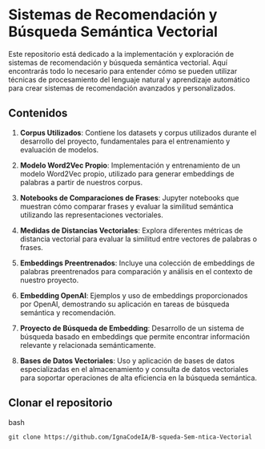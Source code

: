 # Sistemas de Recomendación y Búsqueda Semántica Vectorial

Este repositorio está dedicado a la implementación y exploración de sistemas de recomendación y búsqueda semántica vectorial. Aquí encontrarás todo lo necesario para entender cómo se pueden utilizar técnicas de procesamiento del lenguaje natural y aprendizaje automático para crear sistemas de recomendación avanzados y personalizados.

## Contenidos

1. **Corpus Utilizados**: Contiene los datasets y corpus utilizados durante el desarrollo del proyecto, fundamentales para el entrenamiento y evaluación de modelos.

2. **Modelo Word2Vec Propio**: Implementación y entrenamiento de un modelo Word2Vec propio, utilizado para generar embeddings de palabras a partir de nuestros corpus.

3. **Notebooks de Comparaciones de Frases**: Jupyter notebooks que muestran cómo comparar frases y evaluar la similitud semántica utilizando las representaciones vectoriales.

4. **Medidas de Distancias Vectoriales**: Explora diferentes métricas de distancia vectorial para evaluar la similitud entre vectores de palabras o frases.

5. **Embeddings Preentrenados**: Incluye una colección de embeddings de palabras preentrenados para comparación y análisis en el contexto de nuestro proyecto.

6. **Embedding OpenAI**: Ejemplos y uso de embeddings proporcionados por OpenAI, demostrando su aplicación en tareas de búsqueda semántica y recomendación.

7. **Proyecto de Búsqueda de Embedding**: Desarrollo de un sistema de búsqueda basado en embeddings que permite encontrar información relevante y relacionada semánticamente.

8. **Bases de Datos Vectoriales**: Uso y aplicación de bases de datos especializadas en el almacenamiento y consulta de datos vectoriales para soportar operaciones de alta eficiencia en la búsqueda semántica.

## Clonar el repositorio

bash
```
git clone https://github.com/IgnaCodeIA/B-squeda-Sem-ntica-Vectorial

